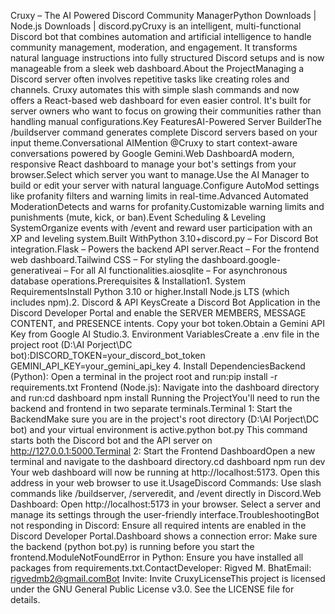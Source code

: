 Cruxy – The AI Powered Discord Community ManagerPython Downloads | Node.js Downloads | discord.pyCruxy is an intelligent, multi-functional Discord bot that combines automation and artificial intelligence to handle community management, moderation, and engagement. It transforms natural language instructions into fully structured Discord setups and is now manageable from a sleek web dashboard.About the ProjectManaging a Discord server often involves repetitive tasks like creating roles and channels. Cruxy automates this with simple slash commands and now offers a React-based web dashboard for even easier control. It's built for server owners who want to focus on growing their communities rather than handling manual configurations.Key FeaturesAI-Powered Server BuilderThe /buildserver command generates complete Discord servers based on your input theme.Conversational AIMention @Cruxy to start context-aware conversations powered by Google Gemini.Web DashboardA modern, responsive React dashboard to manage your bot's settings from your browser.Select which server you want to manage.Use the AI Manager to build or edit your server with natural language.Configure AutoMod settings like profanity filters and warning limits in real-time.Advanced Automated ModerationDetects and warns for profanity.Customizable warning limits and punishments (mute, kick, or ban).Event Scheduling & Leveling SystemOrganize events with /event and reward user participation with an XP and leveling system.Built WithPython 3.10+discord.py – For Discord Bot integration.Flask – Powers the backend API server.React – For the frontend web dashboard.Tailwind CSS – For styling the dashboard.google-generativeai – For all AI functionalities.aiosqlite – For asynchronous database operations.Prerequisites & Installation1. System RequirementsInstall Python 3.10 or higher.Install Node.js LTS (which includes npm).2. Discord & API KeysCreate a Discord Bot Application in the Discord Developer Portal and enable the SERVER MEMBERS, MESSAGE CONTENT, and PRESENCE intents. Copy your bot token.Obtain a Gemini API Key from Google AI Studio.3. Environment VariablesCreate a .env file in the project root (D:\AI Porject\DC bot):DISCORD_TOKEN=your_discord_bot_token
GEMINI_API_KEY=your_gemini_api_key
4. Install DependenciesBackend (Python): Open a terminal in the project root and run:pip install -r requirements.txt
Frontend (Node.js): Navigate into the dashboard directory and run:cd dashboard
npm install
Running the ProjectYou'll need to run the backend and frontend in two separate terminals.Terminal 1: Start the BackendMake sure you are in the project's root directory (D:\AI Porject\DC bot) and your virtual environment is active.python bot.py
This command starts both the Discord bot and the API server on http://127.0.0.1:5000.Terminal 2: Start the Frontend DashboardOpen a new terminal and navigate to the dashboard directory.cd dashboard
npm run dev
Your web dashboard will now be running at http://localhost:5173. Open this address in your web browser to use it.UsageDiscord Commands: Use slash commands like /buildserver, /serveredit, and /event directly in Discord.Web Dashboard: Open http://localhost:5173 in your browser. Select a server and manage its settings through the user-friendly interface.TroubleshootingBot not responding in Discord: Ensure all required intents are enabled in the Discord Developer Portal.Dashboard shows a connection error: Make sure the backend (python bot.py) is running before you start the frontend.ModuleNotFoundError in Python: Ensure you have installed all packages from requirements.txt.ContactDeveloper: Rigved M. BhatEmail: rigvedmb2@gmail.comBot Invite: Invite CruxyLicenseThis project is licensed under the GNU General Public License v3.0. See the LICENSE file for details.

